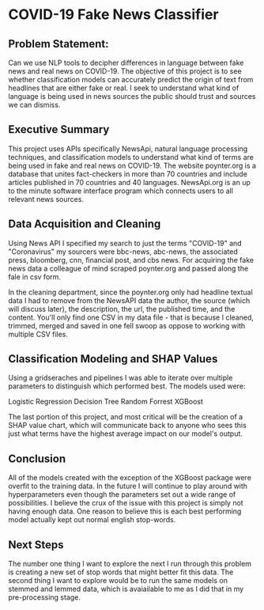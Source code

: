 # COVID-19 Fake News Classifier

## Problem Statement:
Can we use NLP tools to decipher differences in language between fake news and real news on COVID-19. The objective of this project is to see whether classification models can accurately predict the origin of text from headlines that are either fake or real. I seek to understand what kind of language is being used in news sources the public should trust and sources we can dismiss. 

## Executive Summary
This project uses APIs specifically NewsApi, natural language processing techniques, and classification models to understand what kind of terms are being used in fake and real news on COVID-19. The website poynter.org is a database that unites fact-checkers in more than 70 countries and include articles published in 70 countries and 40 languages. NewsApi.org is an up to the minute software interface program which connects users to all relevant news sources. 

## Data Acquisition and Cleaning
Using News API I specified my search to just the terms "COVID-19" and "Coronavirus" my sourcers were bbc-news, abc-news, the associated press, bloomberg, cnn, financial post, and cbs news. For acquiring the fake news data a colleague of mind scraped poynter.org and passed along the fale in csv form. 

In the cleaning department, since the poynter.org only had headline textual data I had to remove from the NewsAPI data the author, the source (which will discuss later), the description, the url, the published time, and the content. You'll only find one CSV in my data file - that is because I cleaned, trimmed, merged and saved in one fell swoop as oppose to working with multiple CSV files. 

## Classification Modeling and SHAP Values
Using a gridseraches and pipelines I was able to iterate over multiple parameters to distinguish which performed best. The models used were:

Logistic Regression
Decision Tree
Random Forrest
XGBoost

The last portion of this project, and most critical will be the creation of a SHAP value chart, which will communicate back to anyone who sees this just what terms have the highest average impact on our model's output. 

## Conclusion
All of the models created with the exception of the XGBoost package were overfit to the training data. In the future I will continue to play around with hyperparameters even though the parameters set out a wide range of possibilities. I believe the crux of the issue with this project is simply not having enough data. One reason to believe this is each best performing model actually kept out normal english stop-words.

## Next Steps
The number one thing I want to explore the next I run through this problem is creating a new set of stop words that might better fit this data. The second thing I want to explore would be to run the same models on stemmed and lemmed data, which is avaiailable to me as I did that in my pre-processing stage. 




